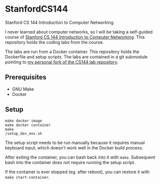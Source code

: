 # StanfordCS144
Stanford CS 144 Introduction to Computer Networking

I never learned about computer networks, so I will be taking a self-guided course of [Stanford CS 144 Introduction to Computer Networking](https://cs144.github.io/). This repository holds the coding labs from the course.

The labs are run from a Docker container. This repository holds the Dockerfile and setup scripts. The labs are contained in a git submodule pointing to [my personal fork of the CS144 lab repository](https://github.com/caojoshua/StanfordCS144-sponge/).

## Prerequisites
* GNU Make
* Docker

## Setup
```
make docker image
make docker container
make
/setup_dev_env.sh
```
The setup script needs to be run manually because it requires manual keyboard input, which doesn't work well in the Docker build process.

After exiting the container, you can bash back into it with `make`. Subsequent bash into the container does not require running the setup script.

If the container is ever stopped (eg. after reboot), you can restore it with `make start-container`.
